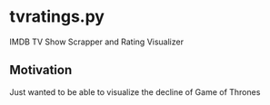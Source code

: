 # tvratings.py

IMDB TV Show Scrapper and Rating Visualizer 

## Motivation

Just wanted to be able to visualize the decline of Game of Thrones
